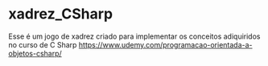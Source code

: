 # xadrez_CSharp
Esse é um jogo de xadrez criado para implementar os conceitos adiquiridos no curso de C Sharp https://www.udemy.com/programacao-orientada-a-objetos-csharp/
